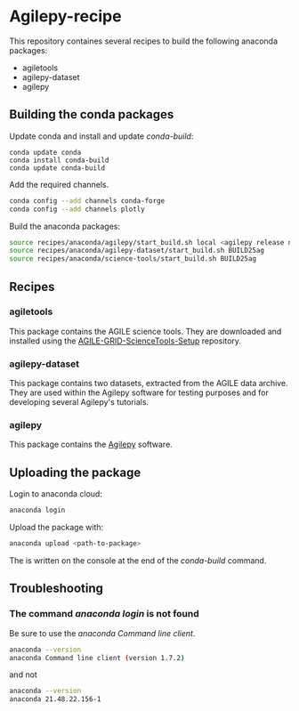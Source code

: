 # Agilepy-recipe
This repository containes several recipes to build the following anaconda packages:
* agiletools
* agilepy-dataset
* agilepy

## Building the conda packages
Update conda and install and update *conda-build*:
```
conda update conda
conda install conda-build
conda update conda-build
```
Add the required channels.
```bash
conda config --add channels conda-forge
conda config --add channels plotly
```

Build the anaconda packages:
```bash
source recipes/anaconda/agilepy/start_build.sh local <agilepy release number>
source recipes/anaconda/agilepy-dataset/start_build.sh BUILD25ag
source recipes/anaconda/science-tools/start_build.sh BUILD25ag
```

## Recipes

### agiletools
This package contains the AGILE science tools. They are downloaded and installed using the [AGILE-GRID-ScienceTools-Setup](https://github.com/AGILESCIENCE/AGILE-GRID-ScienceTools-Setup) repository.

### agilepy-dataset
This package contains two datasets, extracted from the AGILE data archive. They are used within the Agilepy software for testing purposes and for developing several Agilepy's tutorials.    

### agilepy
This package contains the [Agilepy](https://github.com/AGILESCIENCE/Agilepy) software. 

## Uploading the package
Login to anaconda cloud:
```bash
anaconda login
```
Upload the package with:
```bash
anaconda upload <path-to-package>
```
The *<path-to-package>* is written on the console at the end of the *conda-build* command.

## Troubleshooting

### The command *anaconda login* is not found
Be sure to use the *anaconda Command line client*.
```bash
anaconda --version
anaconda Command line client (version 1.7.2)
```
and not
```bash
anaconda --version
anaconda 21.48.22.156-1
```

